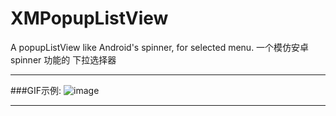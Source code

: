 # XMPopupListView
A popupListView like Android's spinner, for selected menu.
一个模仿安卓 spinner 功能的 下拉选择器

***
###GIF示例:
![image](https://github.com/Mazy-ma/XMPopupListView/blob/master/XMPopupListView/XMPopupListView/QQ20170105-162233-HD.gif)
***
